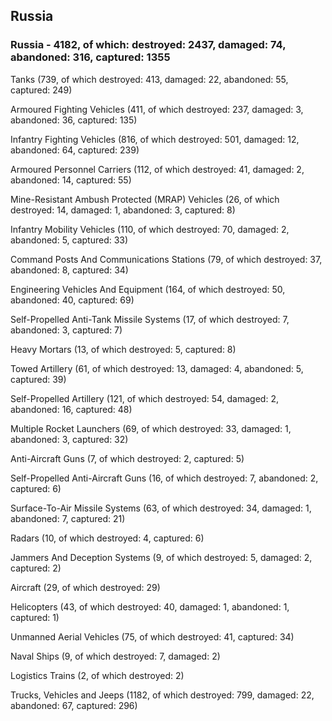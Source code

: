
 
 ## Russia
 
 ### Russia - 4182, of which: destroyed: 2437, damaged: 74, abandoned: 316, captured: 1355

 

 

 Tanks (739, of which destroyed: 413, damaged: 22, abandoned: 55, captured: 249)

 Armoured Fighting Vehicles (411, of which destroyed: 237, damaged: 3, abandoned: 36, captured: 135)

 Infantry Fighting Vehicles (816, of which destroyed: 501, damaged: 12, abandoned: 64, captured: 239)

 Armoured Personnel Carriers (112, of which destroyed: 41, damaged: 2, abandoned: 14, captured: 55)

 Mine-Resistant Ambush Protected (MRAP) Vehicles (26, of which destroyed: 14, damaged: 1, abandoned: 3, captured: 8)

 Infantry Mobility Vehicles (110, of which destroyed: 70, damaged: 2, abandoned: 5, captured: 33)

 Command Posts And Communications Stations (79, of which destroyed: 37, abandoned: 8, captured: 34)

 Engineering Vehicles And Equipment (164, of which destroyed: 50, abandoned: 40, captured: 69)

 Self-Propelled Anti-Tank Missile Systems (17, of which destroyed: 7, abandoned: 3, captured: 7)

 Heavy Mortars (13, of which destroyed: 5, captured: 8)

 Towed Artillery (61, of which destroyed: 13, damaged: 4, abandoned: 5, captured: 39)

 Self-Propelled Artillery (121, of which destroyed: 54, damaged: 2, abandoned: 16, captured: 48)

 Multiple Rocket Launchers (69, of which destroyed: 33, damaged: 1, abandoned: 3, captured: 32)

 Anti-Aircraft Guns (7, of which destroyed: 2, captured: 5)

 Self-Propelled Anti-Aircraft Guns (16, of which destroyed: 7, abandoned: 2, captured: 6)

 Surface-To-Air Missile Systems (63, of which destroyed: 34, damaged: 1, abandoned: 7, captured: 21)

 Radars (10, of which destroyed: 4, captured: 6)

 Jammers And Deception Systems (9, of which destroyed: 5, damaged: 2, captured: 2)

 Aircraft (29, of which destroyed: 29)

 Helicopters (43, of which destroyed: 40, damaged: 1, abandoned: 1, captured: 1)

 Unmanned Aerial Vehicles (75, of which destroyed: 41, captured: 34)

 Naval Ships (9, of which destroyed: 7, damaged: 2)

 Logistics Trains (2, of which destroyed: 2)

 Trucks, Vehicles and Jeeps (1182, of which destroyed: 799, damaged: 22, abandoned: 67, captured: 296)

